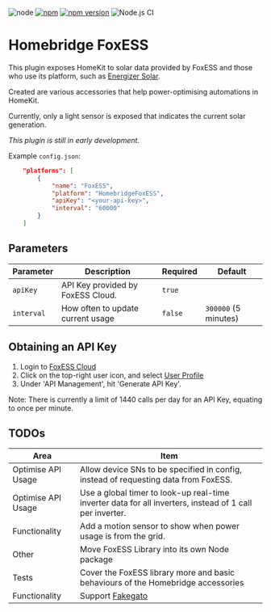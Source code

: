 ![node](https://img.shields.io/node/v/homebridge-foxess)
[![npm](https://img.shields.io/npm/dt/homebridge-foxess.svg)](https://www.npmjs.com/package/homebridge-foxess)
[![npm version](https://badge.fury.io/js/homebridge-foxess.svg)](https://badge.fury.io/js/homebridge-foxess)
![Node.js CI](https://github.com/teh-hippo/homebridge-foxess/workflows/Node.js%20CI/badge.svg)

# Homebridge FoxESS

This plugin exposes HomeKit to solar data provided by FoxESS and those who use its platform, such as [Energizer Solar](https://portal.energizersolar.com/).

Created are various accessories that help power-optimising automations in HomeKit.

Currently, only a light sensor is exposed that indicates the current solar generation.

*This plugin is still in early development.*

Example `config.json`:

```json
    "platforms": [
        {
            "name": "FoxESS",
            "platform": "HomebridgeFoxESS",
            "apiKey": "<your-api-key>",
            "interval": "60000"
        }
    ]
```

## Parameters

| Parameter | Description | Required | Default
| --------- | ----- | ------- | ------ |
| `apiKey`| API Key provided by FoxESS Cloud. | `true` | |
| `interval`| How often to update current usage | `false` | `300000` (5 minutes) |

## Obtaining an API Key

1. Login to [FoxESS Cloud](https://www.foxesscloud.com)
1. Click on the top-right user icon, and select [User Profile](https://www.foxesscloud.com/user/center)
1. Under 'API Management', hit 'Generate API Key'.

Note: There is currently a limit of 1440 calls per day for an API Key, equating to once per minute.

## TODOs

| Area | Item |
| ---- | ---- |
| Optimise API Usage | Allow device SNs to be specified in config, instead of requesting data from FoxESS. |
| Optimise API Usage | Use a global timer to look-up real-time inverter data for all inverters, instead of 1 call per inverter. |
| Functionality | Add a motion sensor to show when power usage is from the grid. |
| Other | Move FoxESS Library into its own Node package |
| Tests | Cover the FoxESS library more and basic behaviours of the Homebridge accessories |
| Functionality | Support [Fakegato](https://github.com/simont77/fakegato-history) |
